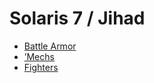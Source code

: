 # Solaris 7 / Jihad 

- [Battle Armor](jihad/battlearmor.md) 
- [’Mechs](jihad/mechs.md) 
- [Fighters](jihad/fighters.md) 


